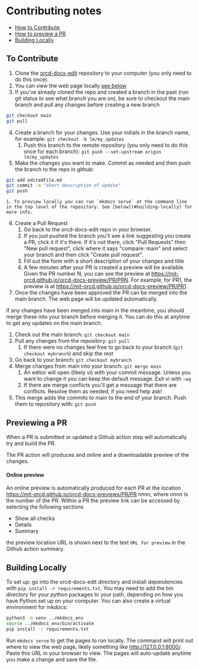 # Contributing notes 

   * [How to Contribute](#to-contribute)
   * [How to preview a PR](contributing.md#previewing-a-pr)
   * [Building Locally](#building-locally)

## To Contribute

1. Clone the [orcd-docs-edit](https://github.com/mit-orcd/orcd-docs-edit/tree/main) repository to your computer (you only need to do this once).
2. You can view the web page locally [see below](#building-locally)
3. If you've already cloned the repo and created a branch in the past (run git status to see what branch you are on), be sure to checkout the main branch and pull any changes before creating a new branch
```bash
git checkout main
git pull
```
4. Create a branch for your changes. Use your initials in the branch name, for example: `git checkout -b lm/my_updates`
    1. Push this branch to the remote repository (you only need to do this once for each branch): `git push --set-upstream origin lm/my_updates`
5. Make the changes you want to make. Commit as needed and then push the branch to the repo in github:

```bash
git add editedFile.md
git commit -m "short description of update"
git push
```

    1. To preview locally you can run `mkdocs serve` at the command line in the top level of the repository. See [below](#building-locally) for more info.
6. Create a Pull Request
    1. Go back to the orcd-docs-edit repo in your browser.
    2. If you just pushed the branch you'll see a link suggesting you create a PR, click it if it's there. If it's not there, click "Pull Requests" then "New pull request", click where it says "compare: main" and select your branch and then click "Create pull request".
    3. Fill out the form with a short description of your changes and title
    4. A few minutes after your PR is created a preview will be available. Given the PR number N, you can see the preview at https://mit-orcd.github.io/orcd-docs-preview/PR/PRN. For example, for PR1, the preview is at https://mit-orcd.github.io/orcd-docs-preview/PR/PR1.
7. Once the changes have been approved the PR can be merged into the main branch. The web page will be updated automatically.

If any changes have been merged into main in the meantime, you should merge these into your branch before merging it. You can do this at anytime to get any updates on the main branch.
1. Check out the main branch: `git checkout main`
2. Pull any changes from the repository: `git pull`
    1. If there were no changes feel free to go back to your branch (`git checkout mybranch`) and skip the rest
3. Go back to your branch: `git checkout mybranch`
4. Merge changes from main into your branch: `git merge main`
    1. An editor will open (likely vi) with your commit message. Unless you want to change it you can keep the default message. Exit vi with `:wq`
    2. If there are merge conflicts you'll get a message that there are conflicts. Resolve them as needed, if you need help ask!
5. This merge adds the commits to main to the end of your branch. Push them to repository with: `git push`

## Previewing a PR

When a PR is submitted or updated a Github action step will automatically try and build the PR. 

The PR action will produces and online and a downloadable preview of the changes.

#### Online preview
An online preview is automatically produced for each PR at the location https://mit-orcd.github.io/orcd-docs-previews/PR/PR _nnnn_, where
_nnnn_ is the number of the PR. Within a PR the preview link can be accessed by selecting the following sections
   * Show all checks
   * Details
   * Summary

the preview location URL is shown next to the text `URL for preview` in the Github action summary.

## Building Locally

To set up: go into the orcd-docs-edit directory and install dependencies with `pip install -r requirements.txt`. You may need to add the bin directory for your python packages to your path, depending on how you have Python set up on your computer. You can also create a virtual environment for mkdocs:

```bash
python3 -m venv ../mkdocs_env
source ../mkdocs_env/bin/activate
pip install -r requirements.txt
```

Run `mkdocs serve` to get the pages to run locally. The command will print out where to view the web page, likely something like http://127.0.0.1:8000/. Paste this URL in your browser to view. The pages will auto-update anytime you make a change and save the file.

